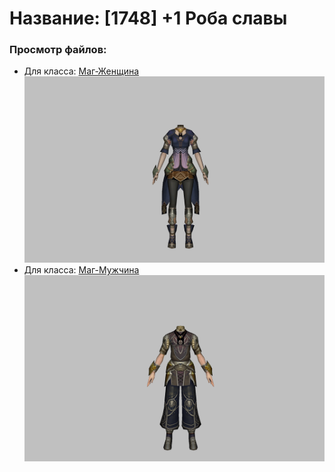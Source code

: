 # Название: [1748] +1 Роба славы

### Просмотр файлов:
- Для класса: [Маг-Женщина](Маг-Женщина)
![p050019.png](Маг-Женщина/p050019.png)
- Для класса: [Маг-Мужчина](Маг-Мужчина)
![p040019.png](Маг-Мужчина/p040019.png)
